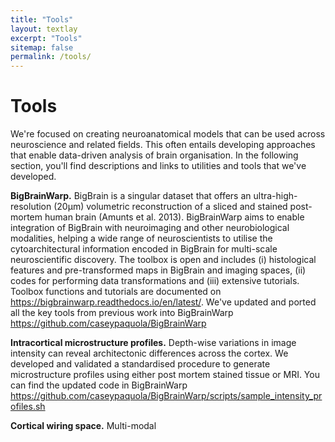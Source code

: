 ```yaml
---
title: "Tools"
layout: textlay
excerpt: "Tools"
sitemap: false
permalink: /tools/
---
```


# Tools

We're focused on creating neuroanatomical models that can be used across neuroscience and related fields. This often entails developing approaches that enable data-driven analysis of brain organisation. In the following section, you'll find descriptions and links to utilities and tools that we've developed.

**BigBrainWarp.** BigBrain is a singular dataset that offers an ultra-high-resolution (20µm) volumetric reconstruction of a sliced and stained post-mortem human brain (Amunts et al. 2013). BigBrainWarp aims to enable integration of BigBrain with neuroimaging and other neurobiological modalities, helping a wide range of neuroscientists to utilise the cytoarchitectural information encoded in BigBrain for multi-scale neuroscientific discovery. The toolbox is open and includes (i) histological features and pre-transformed maps in BigBrain and imaging spaces, (ii) codes for performing data transformations and (iii) extensive tutorials. Toolbox functions and tutorials are documented on https://bigbrainwarp.readthedocs.io/en/latest/. We've updated and ported all the key tools from previous work into BigBrainWarp https://github.com/caseypaquola/BigBrainWarp

**Intracortical microstructure profiles.** Depth-wise variations in image intensity can reveal architectonic differences across the cortex. We developed and validated a standardised procedure to generate microstructure profiles using either post mortem stained tissue or MRI. You can find the updated code in BigBrainWarp https://github.com/caseypaquola/BigBrainWarp/scripts/sample_intensity_profiles.sh

**Cortical wiring space.** Multi-modal 
